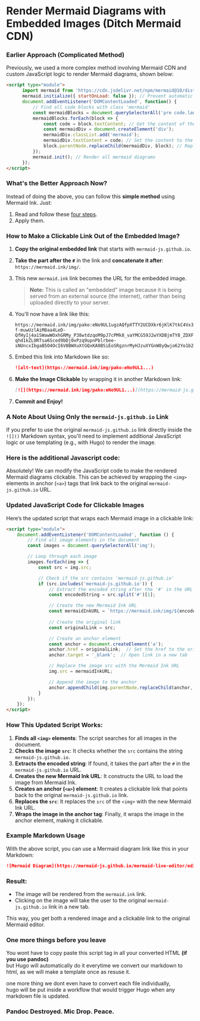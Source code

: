 # Render Mermaid Diagrams with Embedded Images (Ditch Mermaid CDN)

### Earlier Approach (Complicated Method)

Previously, we used a more complex method involving Mermaid CDN and custom JavaScript logic to render Mermaid diagrams, shown below:

```html
<script type="module">
      import mermaid from 'https://cdn.jsdelivr.net/npm/mermaid@10/dist/mermaid.esm.min.mjs';
      mermaid.initialize({ startOnLoad: false }); // Prevent automatic rendering
      document.addEventListener('DOMContentLoaded', function() {
          // Find all code blocks with class 'mermaid'
          const mermaidBlocks = document.querySelectorAll('pre code.language-mermaid');
          mermaidBlocks.forEach(block => {
              const code = block.textContent; // Get the content of the code block
              const mermaidDiv = document.createElement('div');
              mermaidDiv.classList.add('mermaid');
              mermaidDiv.textContent = code; // Set the content to the div
              block.parentNode.replaceChild(mermaidDiv, block); // Replace code block with div
          });
          mermaid.init(); // Render all mermaid diagrams
      });
</script>
```

### What's the Better Approach Now?

Instead of doing the above, you can follow this **simple method** using Mermaid Ink. Just:

1. Read and follow these [four steps](https://mermaid.ink/).
2. Apply them.

### How to Make a Clickable Link Out of the Embedded Image?

1. **Copy the original embedded link** that starts with `mermaid-js.github.io`.
2. **Take the part after the `#`** in the link and **concatenate it after**: `https://mermaid.ink/img/`.
3. This new `mermaid.ink` link becomes the URL for the embedded image.
   > **Note:** This is called an "embedded" image because it is being served from an external source (the internet), rather than being uploaded directly to your server.
4. You'll now have a link like this:

   ```
   https://mermaid.ink/img/pako:eNo9UL1ugzAQfpXTTY2UCDXkr6jKlK7tkC4Vx3CAG1CCjRxbagqsnfuMfZIaQ9i-f-muwUzlAiM8aa4LeD-QfHyIj4a1SWawWOxhGRMy_P38wtdzqoM9pJ7cPMk8_vaYMCG59J2wYXDBjmTY8_ZDXFtYeTFz4sqHBnUTB2_W1NYAB8lota-qhd1kZL0RTsa6Sced9bDj0xPzq9upnPblrbee-sNUncxIbgaB5O4OcI6V0BWXuXtGQxKA0BSiEoSRgznrMyHJzuXYGnW8yQwjo62Yo1b2VGD0yZerY7bO2YhDye6j1T0yiC95aZQek90_HeB4Xg
   ```

5. Embed this link into Markdown like so:

   ```markdown
   ![alt-text](https://mermaid.ink/img/pako:eNo9UL1...)
   ```

6. **Make the Image Clickable** by wrapping it in another Markdown link:

   ```markdown
   [![](https://mermaid.ink/img/pako:eNo9UL1...)](https://mermaid-js.github.io/...)
   ```

7. **Commit and Enjoy!**

### A Note About Using Only the `mermaid-js.github.io` Link

If you prefer to use the original `mermaid-js.github.io` link directly inside the `![]()` Markdown syntax, you'll need to implement additional JavaScript logic or use templating (e.g., with Hugo) to render the image.

### Here is the additional Javascript code:

Absolutely! We can modify the JavaScript code to make the rendered Mermaid diagrams clickable. This can be achieved by wrapping the `<img>` elements in anchor (`<a>`) tags that link back to the original `mermaid-js.github.io` URL.

### Updated JavaScript Code for Clickable Images

Here’s the updated script that wraps each Mermaid image in a clickable link:

```html
<script type="module">
    document.addEventListener('DOMContentLoaded', function () {
        // Find all image elements in the document
        const images = document.querySelectorAll('img');

        // Loop through each image
        images.forEach(img => {
            const src = img.src;

            // Check if the src contains 'mermaid-js.github.io'
            if (src.includes('mermaid-js.github.io')) {
                // Extract the encoded string after the '#' in the URL
                const encodedString = src.split('#')[1];

                // Create the new Mermaid Ink URL
                const mermaidInkURL = `https://mermaid.ink/img/${encodedString}`;
                
                // Create the original link
                const originalLink = src;

                // Create an anchor element
                const anchor = document.createElement('a');
                anchor.href = originalLink;  // Set the href to the original link
                anchor.target = '_blank';  // Open link in a new tab

                // Replace the image src with the Mermaid Ink URL
                img.src = mermaidInkURL;

                // Append the image to the anchor
                anchor.appendChild(img.parentNode.replaceChild(anchor, img));
            }
        });
    });
</script>
```

### How This Updated Script Works:

1. **Finds all `<img>` elements**: The script searches for all images in the document.
2. **Checks the image `src`**: It checks whether the `src` contains the string `mermaid-js.github.io`.
3. **Extracts the encoded string**: If found, it takes the part after the `#` in the `mermaid-js.github.io` URL.
4. **Creates the new Mermaid Ink URL**: It constructs the URL to load the image from Mermaid Ink.
5. **Creates an anchor (`<a>`) element**: It creates a clickable link that points back to the original `mermaid-js.github.io` link.
6. **Replaces the `src`**: It replaces the `src` of the `<img>` with the new Mermaid Ink URL.
7. **Wraps the image in the anchor tag**: Finally, it wraps the image in the anchor element, making it clickable.

### Example Markdown Usage

With the above script, you can use a Mermaid diagram link like this in your Markdown:

```markdown
![Mermaid Diagram](https://mermaid-js.github.io/mermaid-live-editor/edit#pako:eNo9UL1ugzAQfpXTTY2UCDXkr6jKlK7tkC4Vx3CAG1CCjRxbagqsnfuMfZIaQ9i-f-muwUzlAiM8aa4LeD-QfHyIj4a1SWawWOxhGRMy_P38wtdzqoM9pJ7cPMk8_vaYMCG59J2wYXDBjmTY8_ZDXFtYeTFz4sqHBnUTB2_W1NYAB8lota-qhd1kZL0RTsa6Sced9bDj0xPzq9upnPblrbee-sNUncxIbgaB5O4OcI6V0BWXuXtGQxKA0BSiEoSRgznrMyHJzuXYGnW8yQwjo62Yo1b2VGD0yZerY7bO2YhDye6j1T0yiC95aZQek90_HeB4Xg)
```

### Result:
- The image will be rendered from the `mermaid.ink` link.
- Clicking on the image will take the user to the original `mermaid-js.github.io` link in a new tab.

This way, you get both a rendered image and a clickable link to the original Mermaid editor. 

### One more things before you leave

You wont have to copy paste this script tag in all your converted HTML **(if you use pandoc)**   
but Hugo will automatically do it everytime we convert our markdown to html, as we will make a template once as resuse it.

one more thing we dont even have to convert each file individually,  
hugo will be put inside a workflow that would trigger Hugo when any markdown file is updated.

### Pandoc Destroyed. Mic Drop. Peace.
